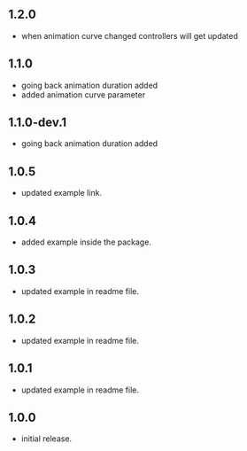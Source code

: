 ## 1.2.0

* when animation curve changed controllers will get updated

## 1.1.0

* going back animation duration added
* added animation curve parameter

## 1.1.0-dev.1

* going back animation duration added

## 1.0.5

* updated example link.

## 1.0.4

* added example inside the package.
## 1.0.3
* updated example in readme file.
## 1.0.2
* updated example in readme file.
## 1.0.1
* updated example in readme file.
## 1.0.0

* initial release.
